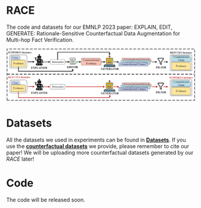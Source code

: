 # RACE
The code and datasets for our EMNLP 2023 paper: EXPLAIN, EDIT, GENERATE: Rationale-Sensitive Counterfactual Data Augmentation for Multi-hop Fact Verification.


![](RACE.png)

# Datasets
All the datasets we used in experiments can be found in [**Datasets**](Datasets). 
If you use the [**counterfactual datasets**](Datasets/counterfactual_datasets) we provide, please remember to cite our paper!
We will be uploading more counterfactual datasets generated by our _RACE_ later!

# Code
The code will be released soon.
